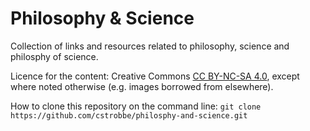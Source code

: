 # Philosophy & Science

Collection of links and resources related to philosophy, science
and philosphy of science. 

Licence for the content: Creative Commons [CC BY-NC-SA 4.0](Licence_CC-BY-NC-SA-4.0),
except where noted otherwise (e.g. images borrowed from elsewhere).

How to clone this repository on the command line:
    `git clone https://github.com/cstrobbe/philosphy-and-science.git`

